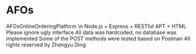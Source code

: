 # AFOs
AFOsOnlineOrderingPlatform \n
Node.js + Express + RESTful APT + HTML
Please ignore ugly interface
All data was hardcoded, no database was implemented
Some of the POST methods were tested based on Postman
All rights reserved by Zhengyu Ding
